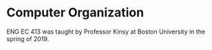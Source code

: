 # Computer Organization

ENG EC 413 was taught by Professor Kinsy at Boston University in the spring of 2019.
